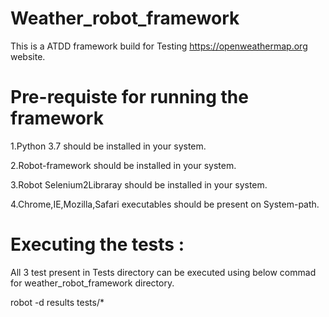 # Weather_robot_framework

This is a ATDD framework build for Testing https://openweathermap.org website.


# Pre-requiste for running the framework
 1.Python 3.7 should be installed in your system.
 
 2.Robot-framework should be installed in your system.
 
 3.Robot Selenium2Libraray should be installed in your system.
 
 4.Chrome,IE,Mozilla,Safari executables should be present on System-path.
 
 
 
 # Executing the tests :
 All 3 test present in Tests directory can be executed using below commad for weather_robot_framework directory.
 
  robot -d results tests/*

